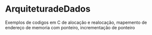 # ArquiteturadeDados
Exemplos de codigos em C de alocação e realocação, mapemento de endereço de memoria com ponteiro, incrementação de ponteiro

